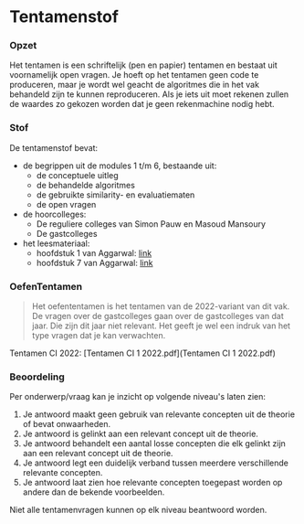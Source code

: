 # Tentamenstof

### Opzet

Het tentamen is een schriftelijk (pen en papier) tentamen en bestaat uit voornamelijk open vragen. Je hoeft op het tentamen geen code te produceren, maar je wordt wel geacht de algoritmes die in het vak behandeld zijn te kunnen reproduceren. Als je iets uit moet rekenen zullen de waardes zo gekozen worden dat je geen rekenmachine nodig hebt.

### Stof

De tentamenstof bevat:

- de begrippen uit de modules 1 t/m 6, bestaande uit:
    - de conceptuele uitleg
    - de behandelde algoritmes
    - de gebruikte similarity- en evaluatiematen
    - de open vragen
- de hoorcolleges:
    - De reguliere colleges van Simon Pauw en Masoud Mansoury
    - De gastcolleges
- het leesmateriaal:
    - hoofdstuk 1 van Aggarwal: [link](/reading/guide-aggarwal-c1)
    - hoofdstuk 7 van Aggarwal: [link](/reading/guide-aggarwal-c7)

### OefenTentamen

> Het oefententamen is het tentamen van de 2022-variant van dit vak. De vragen over de gastcolleges gaan over de gastcolleges van dat jaar. Die zijn dit jaar niet relevant. Het geeft je wel een indruk van het type vragen dat je kan verwachten.

Tentamen CI 2022: [Tentamen CI 1 2022.pdf](Tentamen CI 1 2022.pdf)

### Beoordeling

Per onderwerp/vraag kan je inzicht op volgende niveau's laten zien:

1. Je antwoord maakt geen gebruik van relevante concepten uit de theorie of bevat onwaarheden.
2. Je antwoord is gelinkt aan een relevant concept uit de theorie.
3. Je antwoord behandelt een aantal losse concepten die elk gelinkt zijn aan een relevant concept uit de theorie.
4. Je antwoord legt een duidelijk verband tussen meerdere verschillende relevante concepten.
5. Je antwoord laat zien hoe relevante concepten toegepast worden op andere dan de bekende voorbeelden.

Niet alle tentamenvragen kunnen op elk niveau beantwoord worden.
